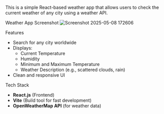 This is a simple React-based weather app that allows users to check the current weather of any city using a weather API.

Weather App Screenshot
![Screenshot 2025-05-08 172606](https://github.com/user-attachments/assets/111f7d3c-72b9-40fa-97ff-3c8ea72e6323)

 Features

- Search for any city worldwide 
- Displays:
  - Current Temperature 
  - Humidity 
  - Minimum and Maximum Temperature 
  - Weather Description (e.g., scattered clouds, rain)
- Clean and responsive UI

Tech Stack

- **React.js** (Frontend)
- **Vite** (Build tool for fast development)
- **OpenWeatherMap API** (for weather data)
